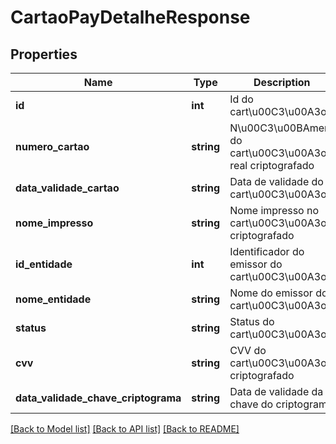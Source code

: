 # CartaoPayDetalheResponse

## Properties
Name | Type | Description | Notes
------------ | ------------- | ------------- | -------------
**id** | **int** | Id do cart\u00C3\u00A3o | [optional] 
**numero_cartao** | **string** | N\u00C3\u00BAmero do cart\u00C3\u00A3o real criptografado | [optional] 
**data_validade_cartao** | **string** | Data de validade do cart\u00C3\u00A3o | [optional] 
**nome_impresso** | **string** | Nome impresso no cart\u00C3\u00A3o criptografado | [optional] 
**id_entidade** | **int** | Identificador do emissor do cart\u00C3\u00A3o | [optional] 
**nome_entidade** | **string** | Nome do emissor do cart\u00C3\u00A3o | [optional] 
**status** | **string** | Status do cart\u00C3\u00A3o | [optional] 
**cvv** | **string** | CVV do cart\u00C3\u00A3o criptografado | [optional] 
**data_validade_chave_criptograma** | **string** | Data de validade da chave do criptograma | [optional] 

[[Back to Model list]](../README.md#documentation-for-models) [[Back to API list]](../README.md#documentation-for-api-endpoints) [[Back to README]](../README.md)


